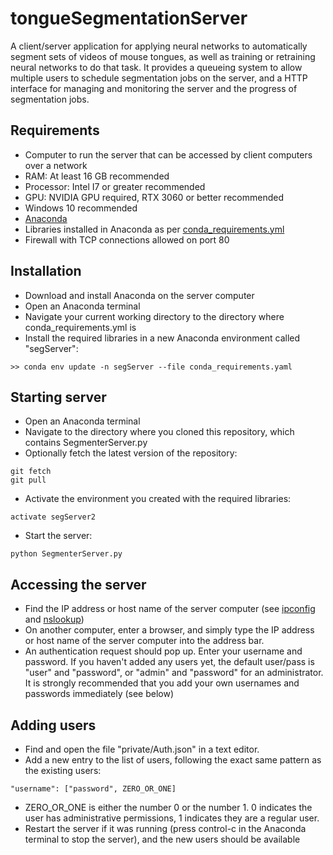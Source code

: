 # tongueSegmentationServer
A client/server application for applying neural networks to automatically
segment sets of videos of mouse tongues, as well as training or retraining
neural networks to do that task. It provides a queueing system to allow
multiple users to schedule segmentation jobs on the server, and a HTTP interface
for managing and monitoring the server and the progress of segmentation jobs.

## Requirements

- Computer to run the server that can be accessed by client computers over a network
- RAM: At least 16 GB recommended
- Processor: Intel I7 or greater recommended
- GPU: NVIDIA GPU required, RTX 3060 or better recommended
- Windows 10 recommended
- [Anaconda](https://www.anaconda.com/)
- Libraries installed in Anaconda as per [conda_requirements.yml](conda_requirements.yml)
- Firewall with TCP connections allowed on port 80

## Installation

 - Download and install Anaconda on the server computer
 - Open an Anaconda terminal
 - Navigate your current working directory to the directory where conda_requirements.yml is
 - Install the required libraries in a new Anaconda environment called "segServer":

```>> conda env update -n segServer --file conda_requirements.yaml```

## Starting server

 - Open an Anaconda terminal
 - Navigate to the directory where you cloned this repository, which contains SegmenterServer.py
 - Optionally fetch the latest version of the repository:

```
git fetch
git pull
```
 - Activate the environment you created with the required libraries:

```activate segServer2```

 - Start the server:

```
python SegmenterServer.py
```

## Accessing the server

 - Find the IP address or host name of the server computer (see [ipconfig](https://learn.microsoft.com/en-us/windows-server/administration/windows-commands/ipconfig) and [nslookup](https://learn.microsoft.com/en-us/windows-server/administration/windows-commands/nslookup))
 - On another computer, enter a browser, and simply type the IP address or host name of the server computer into the address bar.
 - An authentication request should pop up. Enter your username and password. If you haven't added any users yet, the default user/pass is "user" and "password", or "admin" and "password" for an administrator. It is strongly recommended that you add your own usernames and passwords immediately (see below)

## Adding users

 - Find and open the file "private/Auth.json" in a text editor.
 - Add a new entry to the list of users, following the exact same pattern as the existing users:

```
"username": ["password", ZERO_OR_ONE]
```

 - ZERO_OR_ONE is either the number 0 or the number 1. 0 indicates the user has administrative permissions, 1 indicates they are a regular user.
 - Restart the server if it was running (press control-c in the Anaconda terminal to stop the server), and the new users should be available

